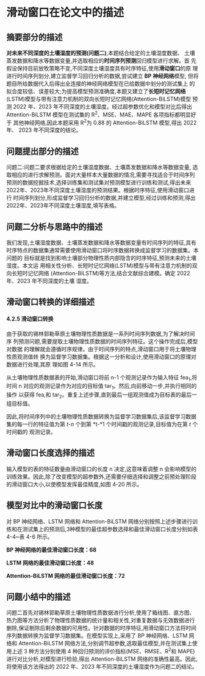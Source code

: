# 滑动窗口在论文中的描述

## 摘要部分的描述

**对未来不同深度的土壤湿度的预测(问题二)**,本题结合给定的土壤湿度数据、 土壤蒸发数据和降水等数据变量,并选取相应的**时间序列预测**回归模型进行求解。首 先假设保持目前放牧策略不变,不同深度土壤湿度具有时序特征,使用**滑动窗口**的原 理进行时间序列划分,建立监督学习回归分析的数据,尝试建立 **BP 神经网络**模型, 但将题目所给数据代入后得出全连接的神经网络模型在已给数据中划分的测试集上 的拟合度较低、误差较大;为提高模型预测准确度,本题又建立了**长短时记忆网络** (LSTM)模型与带有注意力机制的双向长短时记忆网络(Attention-BiLSTM)模型 预测 2022 年、2023 年不同深度的土壤湿度。经过超参数优化和模型对比后得出 Attention-BiLSTM 模型在测试集的 R<sup>2</sup>、MSE、MAE、MAPE 各项指标都明显好于 其他神经网络,因此本题采用 R<sup>2</sup>为 0.88 的 Attention-BiLSTM 模型,得出 2022 年、 2023 年不同深度的结论。

## 问题提出部分的描述

问题二:问题二要求根据给定的土壤湿度数据、土壤蒸发数据和降水等数据变量, 选取相应的进行求解预测。面对大量样本大量数据的情况,需要寻找适合于时间序列 预测的数据挖掘技术,选择训练集和测试集对预测模型进行训练和测试,得出未来 2022年、2023年不同深度土壤湿度的预测结果。根据时序特征,使用滑动窗口进行 时间序列划分,形成监督学习回归分析的数据,并建立模型,经过训练和预测,得出 2022年、2023年不同深度土壤湿度,填写表格。

## 问题二分析与思路中的描述

我们发现,土壤湿度数据、土壤蒸发数据和降水等数据变量有时间序列的特征,具有 时序特点的数据集通常需要使用滑动窗口将时序数据转换成监督学习的数据集。本问题的 目标就是找到影响土壤部分物理性质内部隐含的时序特征,预测未来的土壤湿度。本文运 用相关性分析、长短时记忆网络(LSTM)模型与带有注意力机制的双向长短时记忆网络 (Attention-BiLSTM)等方法,结合文献综合建模。确定 2022 年、2023 年不同深度的土壤 湿度。

## 滑动窗口转换的详细描述

#### 4.2.5 滑动窗口转换

由于获取的锡林郭勒草原土壤物理性质数据是一系列时间序列数据,为了解决时间序 列预测问题,需要提取土壤物理性质数据的时间序列特征。这个操作完成后,模型对数据 的理解就会遵循时序规律。由于时间序列的特点,滑动窗口用于将土壤物理性质观测值转 换为监督学习数据集。根据这一分析和设计,使用滑动窗口的原理对数据进行处理,其原 理如图 4-14 所示。

从土壤物理性质数据表的开始,滑动窗口将前 n-1 个观测记录作为输入特征 fea<sub>1</sub>,将 时间 n 对应的观测记录作为对应的目标值 tar<sub>1</sub>。然后,向前移动一步,并执行相同的操作 以获得 fea,和 tar<sub>2</sub>。重复上述步骤,直到最后一组观测值成为目标表的最后一组目标值。

因此,将时间序列中的土壤物理性质数据转换为监督学习数据集后,该监督学习数据 集的每一行的特征值为第 *t-n* 个到第 *t-*1 个时间戳的观测记录,目标值为在第 *t* 个时间戳的 观测记录。

## 滑动窗口长度选择的描述

输入模型的表的特征数量由滑动窗口的长度 n 决定,这意味着调整 n 会影响模型的训练效果。因此,除了改变模型的超参数外,还需要仔细选择和调整之前预处理阶段的滑动窗口大小,以使模型发挥最佳精度,如图 4-20 所示。

## 模型对比中的滑动窗口长度

对 BP 神经网络、LSTM 网络和 Attention-BiLSTM 网络分别按照上述步骤进行训练和在测试集上的预测后,3种模型的最佳超参数选择和最佳滑动窗口长度分别如表 4-4~表 4-6 所示。

**BP 神经网络的最佳滑动窗口长度：68**

**LSTM 网络的最佳滑动窗口长度：48**

**Attention-BiLSTM 网络的最佳滑动窗口长度：72**

## 问题小结中的描述

问题二首先对锡林郭勒草原土壤物理性质数据进行分析,使用了箱线图、直方图、热力图等方法分析了物理性质数据的统计量和相关性,对重复数据与无效数据进行删除,保证剔除后剩余数据的可用性。针对数据的时序特征,用滑动窗口方法将时间序列数据转换为监督学习数据集。在模型实现上,采用了 BP 神经网络、LSTM 网络和 Attention-BiLSTM 网络方法,分别调节超参数,选取最佳模型,并在测试集上使用上述 3 种方法分别使用 4 种回归预测的评价指标(MSE、RMSE、R<sup>2</sup>和 MAPE)进行对比分析,对模型进行检验,得出 Attention-BiLSTM 网络的准确性最高。因此,将使用该方法得出的 2022 年、2023 年不同深度的土壤湿度作为问题二的结论。 